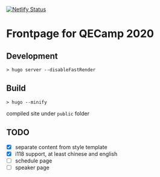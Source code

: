 [![Netlify Status](https://api.netlify.com/api/v1/badges/3b56575e-ce91-4eda-9d78-0052db573f34/deploy-status)](https://app.netlify.com/sites/nifty-tereshkova-137367/deploys)

# Frontpage for QECamp 2020

## Development

```
> hugo server --disableFastRender
```

## Build

```
> hugo --minify
```

compiled site under `public` folder

## TODO

- [x] separate content from style template
- [x] i118 support, at least chinese and english
- [ ] schedule page
- [ ] speaker page
